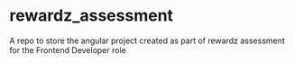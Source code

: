 # rewardz_assessment
A repo to store the angular project created as part of rewardz assessment for the Frontend Developer role
